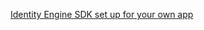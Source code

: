 [Identity Engine SDK set up for your own app](/docs/guides/oie-embedded-common-download-setup-app/nodejs/main/) <!--File needs review-->
